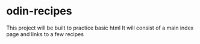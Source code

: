 # odin-recipes
This project will be built to practice basic html
It will consist of a main index page and links to a few recipes
